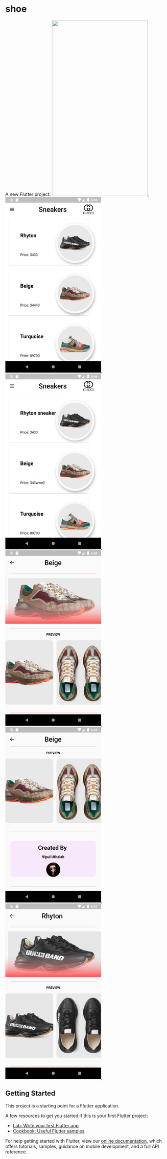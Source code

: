 # shoe

A new Flutter project.
<img src="https://github.com/vipuluthaiah/Flutter-ui-/blob/master/Assets/untitled.gif" width="300" height="550">,
<img src="https://github.com/vipuluthaiah/Flutter-ui-/blob/master/Assets/Screenshot_1586265386.png" width="300" height="550">,
<img src="https://github.com/vipuluthaiah/Flutter-ui-/blob/master/Assets/Screenshot_1586265392.png" width="300" height="550">,
<img src="https://github.com/vipuluthaiah/Flutter-ui-/blob/master/Assets/Screenshot_1586265399.png" width="300" height="550">,
<img src="https://github.com/vipuluthaiah/Flutter-ui-/blob/master/Assets/Screenshot_1586265402.png" width="300" height="550">,
<img src="https://github.com/vipuluthaiah/Flutter-ui-/blob/master/Assets/Screenshot_1586265447.png" width="300" height="550">,


## Getting Started

This project is a starting point for a Flutter application.

A few resources to get you started if this is your first Flutter project:

- [Lab: Write your first Flutter app](https://flutter.dev/docs/get-started/codelab)
- [Cookbook: Useful Flutter samples](https://flutter.dev/docs/cookbook)

For help getting started with Flutter, view our
[online documentation](https://flutter.dev/docs), which offers tutorials,
samples, guidance on mobile development, and a full API reference.
